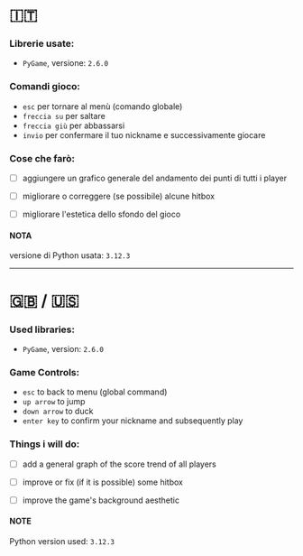 # :it:

### Librerie usate:
  - `PyGame`, versione: `2.6.0`
 
### Comandi gioco:
   - `esc` per tornare al menù (comando globale)
   - `freccia su` per saltare
   - `freccia giù` per abbassarsi
   - `invio` per confermare il tuo nickname e successivamente giocare

### Cose che farò:
  - [ ] aggiungere un grafico generale del andamento dei punti di tutti i player 
  - [ ] migliorare o correggere (se possibile) alcune hitbox 
  - [ ] migliorare l'estetica dello sfondo del gioco 


#### NOTA
versione di Python usata: `3.12.3`

---
  
# :uk: / :us:

### Used libraries:
  - `PyGame`, version: `2.6.0` 

### Game Controls:
   - `esc` to back to menu (global command)
   - `up arrow` to jump
   - `down arrow` to duck
   - `enter key` to confirm your nickname and subsequently play

### Things i will do:
  - [ ] add a general graph of the score trend of all players
  - [ ] improve or fix (if it is possible) some hitbox
  - [ ] improve the game's background aesthetic 


#### NOTE 
Python version used: `3.12.3`



